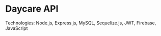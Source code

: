 # <span id="tjidtitle">Daycare API</span>

<div>Technologies: <span id="tjidtechs">Node.js, Express.js, MySQL, Sequelize.js, JWT, Firebase, JavaScript</span></div>
<br />
